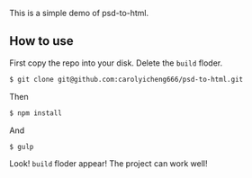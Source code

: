 ﻿This is a simple demo of psd-to-html.

## How to use

First copy the repo into your disk. Delete the `build` floder.

```bash
$ git clone git@github.com:carolyicheng666/psd-to-html.git
```

Then 

```bash
$ npm install
```

And

```bash
$ gulp
```

Look! `build` floder appear! The project can work well!

